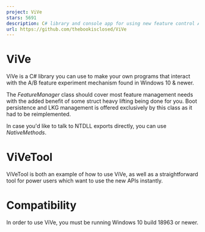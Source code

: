 ```yaml
---
project: ViVe
stars: 5691
description: C# library and console app for using new feature control APIs available in Windows 10 version 2004 and newer
url: https://github.com/thebookisclosed/ViVe
---
```


ViVe
====

ViVe is a C# library you can use to make your own programs that interact with the A/B feature experiment mechanism found in Windows 10 & newer.

The _FeatureManager_ class should cover most feature management needs with the added benefit of some struct heavy lifting being done for you. Boot persistence and LKG management is offered exclusively by this class as it had to be reimplemented.

In case you'd like to talk to NTDLL exports directly, you can use _NativeMethods_.

ViVeTool
========

ViVeTool is both an example of how to use ViVe, as well as a straightforward tool for power users which want to use the new APIs instantly.

Compatibility
=============

In order to use ViVe, you must be running Windows 10 build 18963 or newer.
